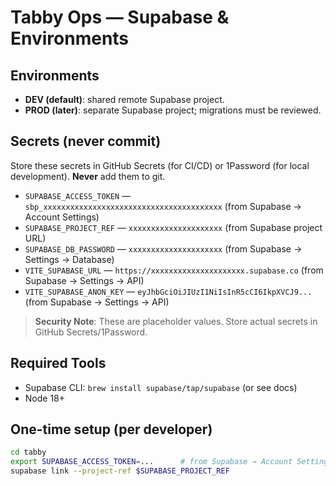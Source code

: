 # Tabby Ops — Supabase & Environments

## Environments
- **DEV (default)**: shared remote Supabase project.
- **PROD (later)**: separate Supabase project; migrations must be reviewed.

## Secrets (never commit)
Store these secrets in GitHub Secrets (for CI/CD) or 1Password (for local development). **Never** add them to git.

- `SUPABASE_ACCESS_TOKEN` — `sbp_xxxxxxxxxxxxxxxxxxxxxxxxxxxxxxxxxxxxxxxx` (from Supabase → Account Settings)
- `SUPABASE_PROJECT_REF` — `xxxxxxxxxxxxxxxxxxxxx` (from Supabase project URL)
- `SUPABASE_DB_PASSWORD` — `xxxxxxxxxxxxxxxxxxxxx` (from Supabase → Settings → Database)
- `VITE_SUPABASE_URL` — `https://xxxxxxxxxxxxxxxxxxxxx.supabase.co` (from Supabase → Settings → API)
- `VITE_SUPABASE_ANON_KEY` — `eyJhbGciOiJIUzI1NiIsInR5cCI6IkpXVCJ9...` (from Supabase → Settings → API)

> **Security Note**: These are placeholder values. Store actual secrets in GitHub Secrets/1Password.

## Required Tools
- Supabase CLI: `brew install supabase/tap/supabase` (or see docs)
- Node 18+

## One-time setup (per developer)
```bash
cd tabby
export SUPABASE_ACCESS_TOKEN=...      # from Supabase → Account Settings
supabase link --project-ref $SUPABASE_PROJECT_REF
```